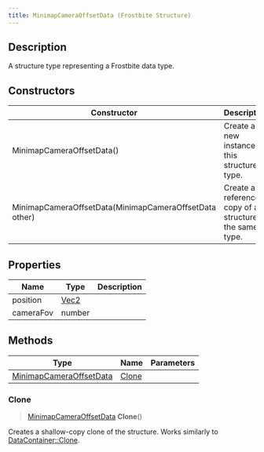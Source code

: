 ```yaml
---
title: MinimapCameraOffsetData (Frostbite Structure)
---
```

## Description

A structure type representing a Frostbite data type.

## Constructors

| Constructor                                            | Description                                              |
| ------------------------------------------------------ | -------------------------------------------------------- |
| MinimapCameraOffsetData()                              | Create a new instance of this structure type.            |
| MinimapCameraOffsetData(MinimapCameraOffsetData other) | Create a reference copy of a structure of the same type. |

## Properties

| Name      | Type                              | Description |
| --------- | --------------------------------- | ----------- |
| position  | [Vec2](/vext/ref/cls/shr/Vec2) |             |
| cameraFov | number                            |             |

## Methods

| Type                                               | Name            | Parameters |
| -------------------------------------------------- | --------------- | ---------- |
| [MinimapCameraOffsetData](MinimapCameraOffsetData) | [Clone](#clone) |            |

### Clone

> [MinimapCameraOffsetData](MinimapCameraOffsetData) **Clone**()

Creates a shallow-copy clone of the structure. Works similarly to [DataContainer::Clone](/vext/ref/cls/shr/datacontainer#clone).
